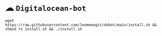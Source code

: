 
# ☁ `Digitalocean-bot`

<pre><code>wget https://raw.githubusercontent.com/leomewogit/dobot/main/install.sh && chmod +x install.sh && ./install.sh</code></pre>
